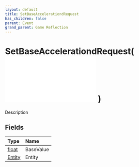 ```yaml
---
layout: default
title: SetBaseAccelerationdRequest
has_children: false
parent: Event
grand_parent: Game Reflection
---
```

# SetBaseAccelerationdRequest( ![ EntityEventBase ](/game-reflection/events/entity_event_base.md) )
Description 

## Fields
| Type | Name |
|:-------------|:--------------|
| [float](/game-reflection/components/float.md) | BaseValue |
| [Entity](/game-reflection/classes/entity.md) | Entity |
